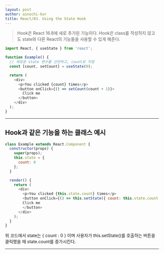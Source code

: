 ```yaml
---
layout: post
author: ainochi-kor
title: React/03. Using the State Hook
---
```



> Hook은 React 16.8에 새로 추가된 기능이다. Hook은 class를 작성하지 않고도 state와 다른 React의 기능들을 사용할 수 있게 해준다.


``` js
import React, { useState } from 'react';

function Example() {
  // 새로운 state 변수를 선언하고, count로 지정
  const [count, setCount] = useState(0);

  return (
    <div>
      <p>You clicked {count} times</p>
      <button onClick={() => setCount(count + 1)}>
        Click me
      </button>
    </div>
  );
}
```

---

## Hook과 같은 기능을 하는 클래스 예시

``` js
class Example extends React.Component {
  constructor(props) {
    super(props);
    this.state = {
      count: 0
    };
  }

  render() {
    return (
      <div>
        <p>You clicked {this.state.count} times</p>
        <button onClick={() => this.setState({ count: this.state.count })}>
        Click me
        </button>
      </div>
    );
  }
}
```

위 코드에서 state는 { count : 0 } 이며 사용자가 this.setState()를 호출하는 버튼을 클릭했을 때 state.count를 증가시킨다.

---

